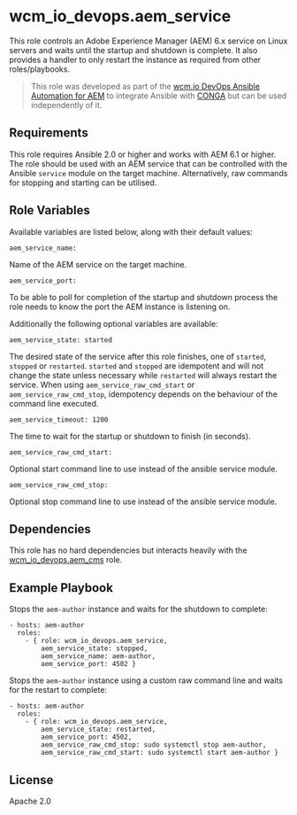 # wcm_io_devops.aem_service

This role controls an Adobe Experience Manager (AEM) 6.x service on Linux servers and waits until the startup and shutdown is complete. It also provides a handler to only restart the instance as required from other roles/playbooks.

> This role was developed as part of the
> [wcm.io DevOps Ansible Automation for AEM](http://devops.wcm.io/ansible-aem/)
> to integrate Ansible with
> [CONGA](http://devops.wcm.io/conga/) but can be used independently of
> it.

## Requirements

This role requires Ansible 2.0 or higher and works with AEM 6.1 or higher. The role should be used with an AEM service that can be controlled with the Ansible `service` module on the target machine. Alternatively, raw commands for stopping and starting can be utilised.

## Role Variables

Available variables are listed below, along with their default values:

	aem_service_name: 

Name of the AEM service on the target machine. 

	aem_service_port:
 
To be able to poll for completion of the startup and shutdown process the role needs to know the port the AEM instance is listening on. 

Additionally the following optional variables are available:

	aem_service_state: started

The desired state of the service after this role finishes, one of `started`, `stopped` or `restarted`. `started` and `stopped` are idempotent and will not change the state unless necessary while `restarted` will always restart the service.
When using  `aem_service_raw_cmd_start` or `aem_service_raw_cmd_stop`, idempotency depends on the behaviour of the command line executed.

	aem_service_timeout: 1200

The time to wait for the startup or shutdown to finish (in seconds).

    aem_service_raw_cmd_start:

Optional start command line to use instead of the ansible service module.

    aem_service_raw_cmd_stop:

Optional stop command line to use instead of the ansible service module.


## Dependencies

This role has no hard dependencies but interacts heavily with the [wcm_io_devops.aem_cms](https://github.com/wcm-io-devops/ansible-aem-cms) role.

## Example Playbook

Stops the `aem-author` instance and waits for the shutdown to complete: 

	- hosts: aem-author
	  roles:
	    - { role: wcm_io_devops.aem_service,
	        aem_service_state: stopped,
	        aem_service_name: aem-author,
	        aem_service_port: 4502 }

Stops the `aem-author` instance using a custom raw command line and waits for the restart to complete:

	- hosts: aem-author
	  roles:
	    - { role: wcm_io_devops.aem_service,
	        aem_service_state: restarted,
	        aem_service_port: 4502,
	        aem_service_raw_cmd_stop: sudo systemctl stop aem-author,
	        aem_service_raw_cmd_start: sudo systemctl start aem-author }

## License

Apache 2.0
